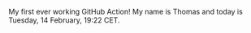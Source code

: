 My first ever working GitHub Action!
My name is Thomas and today is Tuesday, 14 February, 19:22 CET. 
